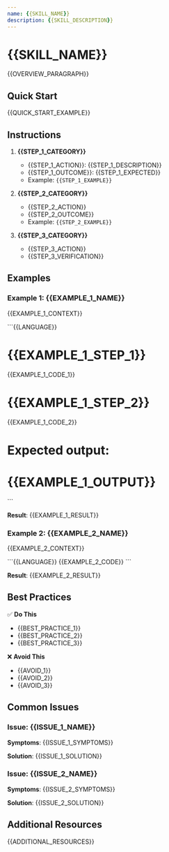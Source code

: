 ```yaml
---
name: {{SKILL_NAME}}
description: {{SKILL_DESCRIPTION}}
---
```


# {{SKILL_NAME}}

{{OVERVIEW_PARAGRAPH}}

## Quick Start

{{QUICK_START_EXAMPLE}}

## Instructions

1. **{{STEP_1_CATEGORY}}**
   - {{STEP_1_ACTION}}: {{STEP_1_DESCRIPTION}}
   - {{STEP_1_OUTCOME}}: {{STEP_1_EXPECTED}}
   - Example: `{{STEP_1_EXAMPLE}}`

2. **{{STEP_2_CATEGORY}}**
   - {{STEP_2_ACTION}}
   - {{STEP_2_OUTCOME}}
   - Example: `{{STEP_2_EXAMPLE}}`

3. **{{STEP_3_CATEGORY}}**
   - {{STEP_3_ACTION}}
   - {{STEP_3_VERIFICATION}}

## Examples

### Example 1: {{EXAMPLE_1_NAME}}

{{EXAMPLE_1_CONTEXT}}

\`\`\`{{LANGUAGE}}
# {{EXAMPLE_1_STEP_1}}
{{EXAMPLE_1_CODE_1}}

# {{EXAMPLE_1_STEP_2}}
{{EXAMPLE_1_CODE_2}}

# Expected output:
# {{EXAMPLE_1_OUTPUT}}
\`\`\`

**Result**: {{EXAMPLE_1_RESULT}}

### Example 2: {{EXAMPLE_2_NAME}}

{{EXAMPLE_2_CONTEXT}}

\`\`\`{{LANGUAGE}}
{{EXAMPLE_2_CODE}}
\`\`\`

**Result**: {{EXAMPLE_2_RESULT}}

## Best Practices

✅ **Do This**
- {{BEST_PRACTICE_1}}
- {{BEST_PRACTICE_2}}
- {{BEST_PRACTICE_3}}

❌ **Avoid This**
- {{AVOID_1}}
- {{AVOID_2}}
- {{AVOID_3}}

## Common Issues

### Issue: {{ISSUE_1_NAME}}

**Symptoms**: {{ISSUE_1_SYMPTOMS}}

**Solution**: {{ISSUE_1_SOLUTION}}

### Issue: {{ISSUE_2_NAME}}

**Symptoms**: {{ISSUE_2_SYMPTOMS}}

**Solution**: {{ISSUE_2_SOLUTION}}

## Additional Resources

{{ADDITIONAL_RESOURCES}}
